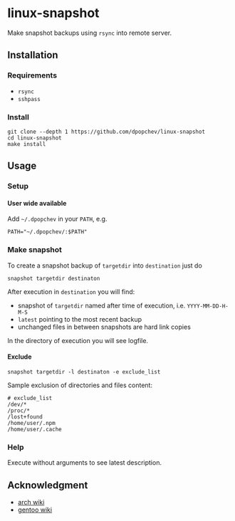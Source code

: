 # linux-snapshot

Make snapshot backups using `rsync` into remote server.

## Installation

### Requirements

- `rsync`
- `sshpass`

### Install

```
git clone --depth 1 https://github.com/dpopchev/linux-snapshot
cd linux-snapshot
make install
```

## Usage

### Setup

#### User wide available

Add `~/.dpopchev` in your `PATH`, e.g.

```
PATH="~/.dpopchev/:$PATH"
```

### Make snapshot

To create a snapshot backup of `targetdir` into `destination` just do

```
snapshot targetdir destinaton
```

After execution in `destination` you will find:

- snapshot of `targetdir` named after time of execution, i.e. `YYYY-MM-DD-H-M-S`
- `latest` pointing to the most recent backup
- unchanged files in between snapshots are hard link copies

In the directory of execution you will see logfile.

#### Exclude

```
snapshot targetdir -l destinaton -e exclude_list
```

Sample exclusion of directories and files content:

```
# exclude_list
/dev/*
/proc/*
/lost+found
/home/user/.npm
/home/user/.cache
```

### Help

Execute without arguments to see latest description.

## Acknowledgment

- [arch wiki](https://wiki.archlinux.org/title/rsync)
- [gentoo wiki](https://wiki.gentoo.org/wiki/Rsync)
